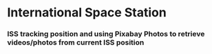 # International Space Station

### ISS tracking position and using Pixabay Photos to retrieve videos/photos from current ISS position
